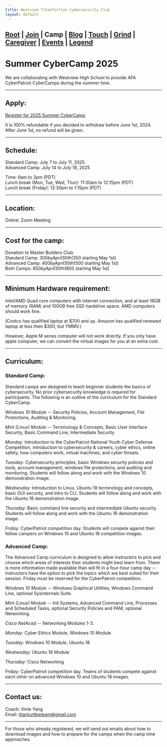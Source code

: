 ```yaml
---
title: Westview TitanTurtles Cybersecurity Club
layout: default
---
```


## [Root](./index.html) | [Join](./apply.html) | **Camp** | [Blog](./blog.html) | [Touch](./contacts.html) | [Grind](./resources.html) | [Caregiver](./techcg.html) | [Events](./events.html) | [Legend](./legend.html)

# Summer CyberCamp 2025

We are collaborating with Westview High School to provide AFA CyberPatriot CyberCamps during the summer time.

* * *

## Apply:

[Register for 2025 Summer CyberCamp](https://www.zeffy.com/ticketing/2025-titanturtles-cyberpatriot-cybercamp). 

It is 100% refundable if you decided to withdraw before June 1st, 2024. After June 1st, no refund will be given.

* * *

## Schedule:

Standard Camp: July 7 to July 11, 2025\
Advanced Camp: July 14 to July 18, 2025

Time: 9am to 3pm (PDT)\
Lunch break (Mon, Tue, Wed, Thur): 11:30am to 12:15pm (PDT)\
Lunch break (Friday): 12:30pm to 1:15pm (PDT)

* * *

## Location:

Online: Zoom Meeting

* * *

## Cost for the camp:

Donation to Master Builders Club:\
Standard Camp: $300 by April 30th ($350 starting May 1st)\
Advanced Camp: $400 by April 30th ($500 starting May 1st)\
Both Camps: $650 by April 30th ($800 starting May 1st)

* * *

## Minimum Hardware requirement:

Intel/AMD Quad core computers with internet connection, and at least 16GB of memory (RAM) and 100GB free SSD harddrive space. AMD computers should work fine. 

(Costco has qualified laptop at $700 and up. Amazon has qualified renewed laptop at less then $300, but YMMV.)

However, Apple M series computer will not work directly. If you only have apple computer, we can convert the virtual images for you at an extra cost. 

* * * 

## Curriculum:

### Standard Camp:

Standard camps are designed to teach beginner students the basics of cybersecurity. No prior cybersecurity knowledge is required for participants. The following is an outline of the curriculum for the Standard CyberCamp.

*Windows 10 Module* -- Security Policies, Account Management, File Protections, Auditing & Monitoring.

*Mint (Linux) Module* -- Terminology & Concepts, Basic User Interface Security, Basic Command Line, Intermediate Security

*Monday:* Introduction to the CyberPatriot National Youth Cyber Defense Competition, introduction to cybersecurity & careers, cyber ethics, online safety, how computers work, virtual machines, and cyber threats.

*Tuesday:* Cybersecurity principles, basic Windows security policies and tools, account management, windows file protections, and auditing and monitoring. Students will follow along and work with the Windows 10 demonstration image.

*Wednesday:* Introduction to Linux, Ubuntu 18 terminology and concepts, basic GUI security, and intro to CLI. Students will follow along and work with the Ubuntu 18 demonstration image. 

*Thursday:* Basic command line security and intermediate Ubuntu security. Students will follow along and work with the Ubuntu 18  demonstration image.

*Friday:* CyberPatriot competition day. Students will compete against their fellow campers on Windows 10 and Ubuntu 18 competition images. 

### Advanced Camp:

The Advanced Camp curriculum is designed to allow instructors to pick and choose which areas of interests their students might best learn from. There is more information made available than will fit in a four-hour camp day -- instructors have the option to pick the topics which are best suited for their session. Friday must be reserved for the CyberPatriot competition.

*Windows 10 Module* -- Windows Graphical Utilities, Windows Command Line, optional Sysinternals Suite.

*Mint (Linux) Module* -- Init Systems, Advanced Command Line, Processes and Scheduled Tasks, optional Security Policies and PAM, optional Networking.

*Cisco NetAcad* -- Networking Modules 1-3.

*Monday:* Cyber Ethics Module, Windows 10 Module

*Tuesday:* Windows 10 Module, Ubuntu 18

*Wednesday:* Ubuntu 18 Module 

*Thursday:* Cisco Networking

*Friday:* CyberPatriot competition day. Teams of students compete against each other on advanced Windows 10 and Ubuntu 18 images.

* * *

## Contact us:

Coach: Xinle Yang\
Email: titanturtlesteam@gmail.com

* * *

For those who already registered, we will send out emails about how to download images and how to prepare for the camps when the camp time approaches.

